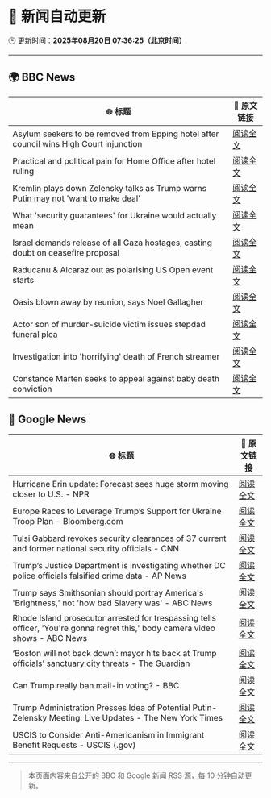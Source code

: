# 🧠 新闻自动更新

🕒 更新时间：**2025年08月20日 07:36:25（北京时间）**

---

## 🌍 BBC News

| 🌐 标题 | 🔗 原文链接 |
|--------|-------------|
| Asylum seekers to be removed from Epping hotel after council wins High Court injunction | [阅读全文](https://www.bbc.com/news/articles/cy98gdnrl7lo?at_medium=RSS&at_campaign=rss) |
| Practical and political pain for Home Office after hotel ruling | [阅读全文](https://www.bbc.com/news/articles/cy40wx73mwzo?at_medium=RSS&at_campaign=rss) |
| Kremlin plays down Zelensky talks as Trump warns Putin may not 'want to make deal' | [阅读全文](https://www.bbc.com/news/articles/cn92e52rpjxo?at_medium=RSS&at_campaign=rss) |
| What 'security guarantees' for Ukraine would actually mean | [阅读全文](https://www.bbc.com/news/articles/cx2qr08l1yko?at_medium=RSS&at_campaign=rss) |
| Israel demands release of all Gaza hostages, casting doubt on ceasefire proposal | [阅读全文](https://www.bbc.com/news/articles/cjeynvp409vo?at_medium=RSS&at_campaign=rss) |
| Raducanu & Alcaraz out as polarising US Open event starts | [阅读全文](https://www.bbc.com/sport/tennis/articles/cd0d3497mlro?at_medium=RSS&at_campaign=rss) |
| Oasis blown away by reunion, says Noel Gallagher | [阅读全文](https://www.bbc.com/news/articles/cdrk267ldy7o?at_medium=RSS&at_campaign=rss) |
| Actor son of murder-suicide victim issues stepdad funeral plea | [阅读全文](https://www.bbc.com/news/articles/c4ge878r2vpo?at_medium=RSS&at_campaign=rss) |
| Investigation into 'horrifying' death of French streamer | [阅读全文](https://www.bbc.com/news/articles/c1mpjplk4pxo?at_medium=RSS&at_campaign=rss) |
| Constance Marten seeks to appeal against baby death conviction | [阅读全文](https://www.bbc.com/news/articles/clyjg1q5y4qo?at_medium=RSS&at_campaign=rss) |

## 📰 Google News

| 🌐 标题 | 🔗 原文链接 |
|--------|-------------|
| Hurricane Erin update: Forecast sees huge storm moving closer to U.S. - NPR | [阅读全文](https://news.google.com/rss/articles/CBMilgFBVV95cUxOeV81SmNfZGM2bnFCM1V3Vnk1RUhCUDNKdHdTN0xmRW1PYUpSUk9PVmxORElnSkhzbjdGLVMxei0yY1MzNkhpaWM1bzUyREs4U0pTQjc5QmJ6NlFlTmtWcFREM05rNDV2Q3NTTUZpSUZVVF9FdElDbC1RTExaZXZfYVl0ZWhfZ0ZycF9FLW55d2dkUHV5UlE?oc=5) |
| Europe Races to Leverage Trump’s Support for Ukraine Troop Plan - Bloomberg.com | [阅读全文](https://news.google.com/rss/articles/CBMitAFBVV95cUxQZGJzVGx2dnNQMy1xU0NBYk01NFliWE5UdExrck8yVXFENVNIbWVCUHpwdmVzNXhtZUZTMktONHU1M1lTRjlkRlRRdTAtRWx0bWRoMTlJWG5qX1poQWJIVExEcUdLTmFNNGRpWFZxcXpOcm1uY040U2JkUElHSllBUWphZnFiZlhpM0lua0xaQTAwSGVuSFVWVTVDdWxQTXhYcWlEcnFEWDhLbDNjcDJtX2dMTUQ?oc=5) |
| Tulsi Gabbard revokes security clearances of 37 current and former national security officials - CNN | [阅读全文](https://news.google.com/rss/articles/CBMiiAFBVV95cUxNNnZHUGgxN0VoREF0S3Rxb0pBZVFtSkpCSFUxbTRxdVFBNDlEM3ZOQml5WkEzNWlCY3huS2tPcVl2SmN5RWR3V1dlc043TUZVN0wyc21HNzFoVHIxRXBVZFhDSUdhZ2hOdGN2RUhEbXN4Rmg1QWJQWl9pSWl2YTItU3ZwcndhRjVF0gGOAUFVX3lxTFBkWGZXdHZDZGNldXlmdkxzY241TE5ad0dST1BDd1FqTGNZU0hubl9fV09aeEw1Y2JCWDQxU0thYkxYM3RrM2hpSUIyUEpjbVNJZGFfbU9zNC1ta0xGQUQwM3Vkb0Foc3hRbjFuNnhyRUt3dlpYTHYyQV95Ylh2c2paSFgwMlJqSGVRcjdEYmc?oc=5) |
| Trump’s Justice Department is investigating whether DC police officials falsified crime data - AP News | [阅读全文](https://news.google.com/rss/articles/CBMiogFBVV95cUxNVE1CbG9NdzJ1U09TZWtvcjJHN2hvU2htR0Z5RzZ0eGxiYUFYa3NQRlk4M0x3NkVqaGVtaFNINDRjYnJISTlHa3d5bWZTMkg5RnVuT0RQV2k5VTBDN2haYU10QTJtODZ4dllJTFNQalkwX09qb196c3pKRnVzeGpiWVRNUkQ5aWYwYlNQVDlkb0tjcnZ6R0UxbzdkODVhX2xVVEE?oc=5) |
| Trump says Smithsonian should portray America's 'Brightness,' not 'how bad Slavery was' - ABC News | [阅读全文](https://news.google.com/rss/articles/CBMirAFBVV95cUxPdkhZcHVNa2NxaENRVzJMeHRjTXhWc2JhWGtyQW1UOWtyNDBGLVUtb1Iwa2pOSURmbExGa1ZjSTBNWnJWZGlpaUlyV3JfY3JMcFRYQVpHSDBtTXFnQTU3WTBVYUVUWVN6czlZcnZUWWlEckZHRUUzTzRVYm9DZlhVWC11SnlvSkdzWmhRblM1QnpKMGQzWlBISWlSZ285MHNxTzNwQUhNV0xQY1ZK0gGyAUFVX3lxTE92SzZocG1MUGpHMkk1REduMEs1bDJGcV9rSWx1bkJzRFYyVWV0a1NkS2llRVN2TzFYRC1GU0RUOVR3TkZIVm9SMk9xLWt0b1dWUGphUk85OXY5LTN6WDRqemhYQ1M5ZjVQb0hPVkR2bEVWdzRKdGxDVFllcUlweUkxdFBkVnZ1TTRxQzYtTTFtSEpoMG1JcjNfTUNIOWNfMlJuVjcwa0djZC1FdGs1VUN0Ymc?oc=5) |
| Rhode Island prosecutor arrested for trespassing tells officer, 'You're gonna regret this,' body camera video shows - ABC News | [阅读全文](https://news.google.com/rss/articles/CBMimgFBVV95cUxOeWJGNnY4Z3RYZE1EVXBtc2R0RUxDQkxBaUpQU1NhLVRjeUJGLXhzek5nSFRJajNvYjJ0aVk3c1JkTWpsdHJiYzNTaGdnX2VfNzdHbUg2X3R2WFhxSzlHdmpJb2I4bGVSZ01XSlZaVmRQVHBpOXVVRDd2WTFxM2lQZXZGb0puOVhDOHhkQUd3N1dSX3dleng3ek9B0gGfAUFVX3lxTE1BUk5ScWdyREZUZnYwaFJxUFpXX01sdXJ5M2pmX0loWEo2NF9lV0NBWGt1ZkJkUjBsNm91elpBSS16X3FFVm85akdfalpMRlhSQlMya2c5RzlsRnhUUGloLWU1aFlZendlWU84YzExNlRpUUdyQkpvUXBQVHpFRWkyQmRnZDFMZWgxQzBHMHBUY2xCMXE0TmJvYnJ4am5XNA?oc=5) |
| ‘Boston will not back down’: mayor hits back at Trump officials’ sanctuary city threats - The Guardian | [阅读全文](https://news.google.com/rss/articles/CBMipwFBVV95cUxPeFQxYkdPdV85Tm1pXzRQN0c2MWFCRzNhY2hDZzFRdVV4LUVSQzVhamhLVW1zMldCZnVUMzE4aFp5T0hmQ05zbHJTVDIwMExTRVZVTjBOcG5kTXFxM2I5U29nTGdnc3p2R2U3MmYzYS1QTGc0ZW1mSGRUYUt6Xzd6ZlFtZjRnOGxGdS1jM0RmN0JvZFRHMWhiU19sc2NYc0x2ekwwbkh2WQ?oc=5) |
| Can Trump really ban mail-in voting? - BBC | [阅读全文](https://news.google.com/rss/articles/CBMiWkFVX3lxTFBPa3lWMVR3Rm1jMGlTM1FRVjlBQTJYaHljRFJvcWVHX1FiZXcxN25GUDBxUXNmQzUzM3FCUENEazdESm92N2ZfRHR2NEpaN1Vhck5ZTEd4aXc1d9IBX0FVX3lxTE54VUo0aVFlS1hpZldJN3NlTjUyblQ4YW1INHhSN1dReFdOYnp1NDUtbzAwaG5WNlJMbmc3aFdFeFE3VHhnV3V3TFpzSEhqaEx6Q2hGdFh5TUgxWTlHUURJ?oc=5) |
| Trump Administration Presses Idea of Potential Putin-Zelensky Meeting: Live Updates - The New York Times | [阅读全文](https://news.google.com/rss/articles/CBMifEFVX3lxTE1iVG1SdTk5bG1MNDhDVmlzR24ybGMtT19PZjNuc3o4djF6QUtZUjZSZU02Q2Q3SG1qZVFoX1pLa1ZPSFA5N0dnMXRzTGNCMHBldWpfd0ZZZDFjU3FlRm1Qb3U4b0tmTjAwZmJWd1dJcmZ6dkhGZm5zaXZtb0E?oc=5) |
| USCIS to Consider Anti-Americanism in Immigrant Benefit Requests - USCIS (.gov) | [阅读全文](https://news.google.com/rss/articles/CBMirgFBVV95cUxOS01femZ2MGgyeUVVdDNzSjJmNDNDeEpvVHNDdDRTUjNOUHVhOHpjLTNQMGxNTXlGN1B1Q1NuU251ckNFQ1RwWWl3aFN3dm9QWC0yYkt0dzZYQlpMWm5xQXVRZHdVaGotakstRGdwLVRwRUhsZGFuRUpLMWRNdEFEOV9jWDltb3I0OHpZeFRRcnEzQWthNjJqT2FkUzZqNHUtb3RDYUNiN2FPNnozQmc?oc=5) |

---
> 本页面内容来自公开的 BBC 和 Google 新闻 RSS 源，每 10 分钟自动更新。